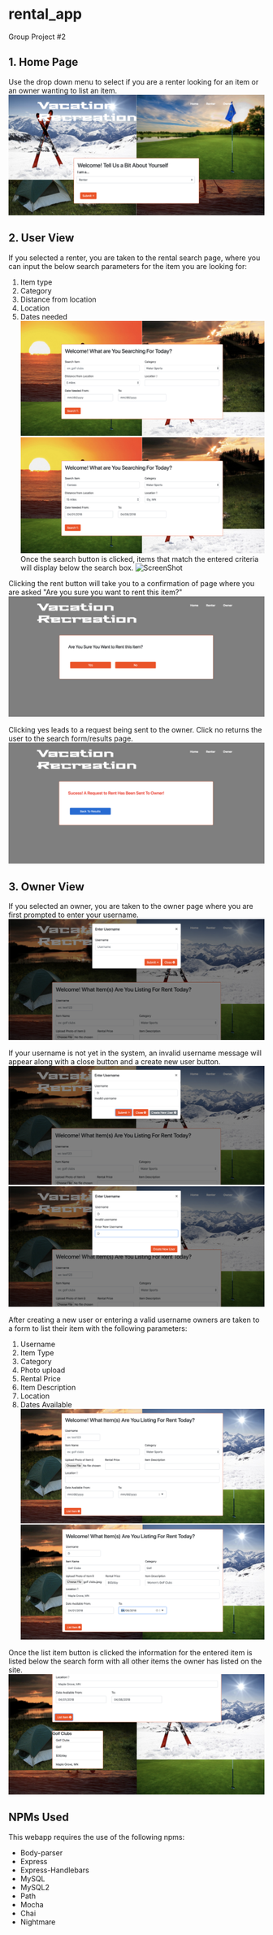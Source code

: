 # rental_app
Group Project #2

## 1. Home Page
Use the drop down menu to select if you are a renter looking for an item or an owner wanting to list an item.
![ScreenShot](public/assets/css/images/HomeScreen.jpg)

## 2. User View
If you selected a renter, you are taken to the rental search page, where you can input the below search parameters for the item you are looking for:
1. Item type
2.  Category
3.  Distance from location
4.  Location
5. Dates needed
![ScreenShot](public/assets/css/images/UserSearch.jpg)
![ScreenShot](public/assets/css/images/UserSearch_text.jpg)
Once the search button is clicked, items that match the entered criteria will display below the search box.
![ScreenShot](public/assets/css/images/UserResults.jpg)

Clicking the rent button will take you to a confirmation of page where you are asked "Are you sure you want to rent this item?"
![ScreenShot](public/assets/css/images/RentalConfirm.jpg)

Clicking yes leads to a request being sent to the owner. Click no returns the user to the search form/results page.
![ScreenShot](public/assets/css/images/Success.jpg)


## 3. Owner View
If you selected an owner, you are taken to the owner page where you are first prompted to enter your username.
![ScreenShot](public/assets/css/images/OwnerSignin.jpg)

If your username is not yet in the system, an invalid username message will appear along with a close button and a create new user button.
![ScreenShot](public/assets/css/images/InvalidOwner.jpg)
![ScreenShot](public/assets/css/images/CreateOwner.jpg)

After creating a new user or entering a valid username owners are taken to a form to list their item with the following parameters:
1. Username
2. Item Type
3.  Category
4. Photo upload
5. Rental Price
6. Item Description
7. Location
8. Dates Available
![ScreenShot](public/assets/css/images/OwnerList.jpg)
![ScreenShot](public/assets/css/images/OwnerList_text.jpg)

Once the list item button is clicked the information for the entered item is listed below the search form with all other items the owner has listed on the site.
![ScreenShot](public/assets/css/images/OwnerDisplay.jpg)

## NPMs Used
This webapp requires the use of the following npms:
* Body-parser
* Express
* Express-Handlebars
* MySQL
* MySQL2
* Path
* Mocha
* Chai
* Nightmare
